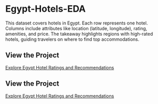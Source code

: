 # Egypt-Hotels-EDA
This dataset covers hotels in Egypt. Each row represents one hotel. Columns include attributes like location (latitude, longitude), rating, amenities, and price. The takeaway highlights regions with high-rated hotels, guiding travelers on where to find top accommodations.
## View the Project
[Explore Egypt Hotel Ratings and Recommendations](https://marymorkos.github.io/Egypt-Hotels-EDA/)
## View the Project
[Explore Egypt Hotel Ratings and Recommendations](https://marymorkos.github.io/Egypt-Hotels-EDA/)
